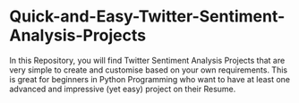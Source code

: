 # Quick-and-Easy-Twitter-Sentiment-Analysis-Projects
In this Repository, you will find Twitter Sentiment Analysis Projects that are very simple to create and customise based on your own requirements. This is great for beginners in Python Programming who want to have at least one advanced and impressive (yet easy) project on their Resume. 
